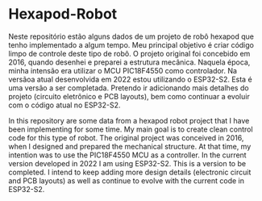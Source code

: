 # Hexapod-Robot
Neste repositório estão alguns dados de um projeto de robô hexapod que tenho implementado a algum tempo. Meu principal objetivo é criar código limpo de controle deste tipo de robô. O projeto original foi concebido em 2016, quando desenhei e preparei a estrutura mecânica. Naquela época, minha intensão era utilizar o MCU PIC18F4550 como controlador. Na versãoa atual desenvolvida em 2022 estou utilizando o ESP32-S2. Esta é uma versão a ser completada. Pretendo ir adicionando mais detalhes do projeto (circuito eletrônico e PCB layouts), bem como continuar a evoluir com o código atual no ESP32-S2.

In this repository are some data from a hexapod robot project that I have been implementing for some time. My main goal is to create clean control code for this type of robot. The original project was conceived in 2016, when I designed and prepared the mechanical structure. At that time, my intention was to use the PIC18F4550 MCU as a controller. In the current version developed in 2022 I am using ESP32-S2. This is a version to be completed. I intend to keep adding more design details (electronic circuit and PCB layouts) as well as continue to evolve with the current code in ESP32-S2.
